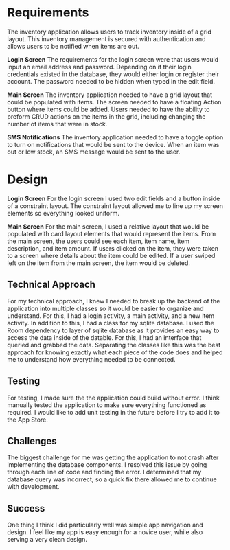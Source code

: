 # Requirements

The inventory application allows users to track inventory inside of a grid layout. This inventory management is secured with authentication and allows users to be notified when items are out. 

**Login Screen**
The requirements for the login screen were that users would input an email address and password. Depending on if their login credentials existed in the database, they would either login or register their account. The password needed to be hidden when typed in the edit field. 

**Main Screen**
The inventory application needed to have a grid layout that could be populated with items. The screen needed to have a floating Action button where items could be added. Users needed to have the ability to preform CRUD actions on the items in the grid, including changing the number of items that were in stock.

**SMS Notifications**
The inventory application needed to have a toggle option to turn on notifications that would be sent to the device. When an item was out or low stock, an SMS message would be sent to the user. 


# Design

**Login Screen**
For the login screen I used two edit fields and a button inside of a constraint layout. The constraint layout allowed me to line up my screen elements so everything looked uniform.

**Main Screen**
For the main screen, I used a relative layout that would be populated with card layout elements that would represent the items. From the main screen, the users could see each item, item name, item description, and item amount. If users clicked on the item, they were taken to a screen where details about the item could be edited. If a user swiped left on the item from the main screen, the item would be deleted. 


## Technical Approach

For my technical approach, I knew I needed to break up the backend of the application into multiple classes so it would be easier to organize and understand. For this, I had a login activity, a main activity, and a new item activity. In addition to this, I had a class for my sqlite database. I used the Room dependency to layer of sqlite database as it provides an easy way to access the data inside of the datable. For this, I had an interface that queried and grabbed the data. Separating the classes like this was the best approach for knowing exactly what each piece of the code does and helped me to understand how everything needed to be connected. 

## Testing

For testing, I made sure the the application could build without error. I think manually tested the application to make sure everything functioned as required. I would like to add unit testing in the future before I try to add it to the App Store. 

## Challenges

The biggest challenge for me was getting the application to not crash after implementing the database components. I resolved this issue by going through each line of code and finding the error. I determined that my database query was incorrect, so a quick fix there allowed me to continue with development. 

## Success

One thing I think I did particularly well was simple app navigation and design. I feel like my app is easy enough for a novice user, while also serving a very clean design. 
